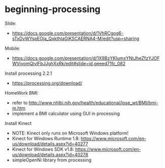 # beginning-processing

Slide: 
  * https://docs.google.com/presentation/d/1VhRCgog6-sTxDvWYspEOja_QxkthIaGiKSCAERNA4-M/edit?usp=sharing

Mobile:
  * https://docs.google.com/presentation/d/1X9BzYKIumxYNtJheZfzYJOFWVivomQivlFbJJghXxRk/edit#slide=id.geeed71fc_082

Install processing 2.2.1
  * https://processing.org/download/

HomeWork BMI:
  - refer to http://www.nhlbi.nih.gov/health/educational/lose_wt/BMI/bmi-m.htm
  - implement a BMI calculator using GUI in processing

Install Kinect
  - NOTE: Kinect only runs on Microsoft Windows platform!
  - Kinect for Windows Runtime 1.8: https://www.microsoft.com/en-us/download/details.aspx?id=40277
  - Kinect for Windows SDK v1.8: https://www.microsoft.com/en-us/download/details.aspx?id=40278
  - simpleOpenNi library from processing
